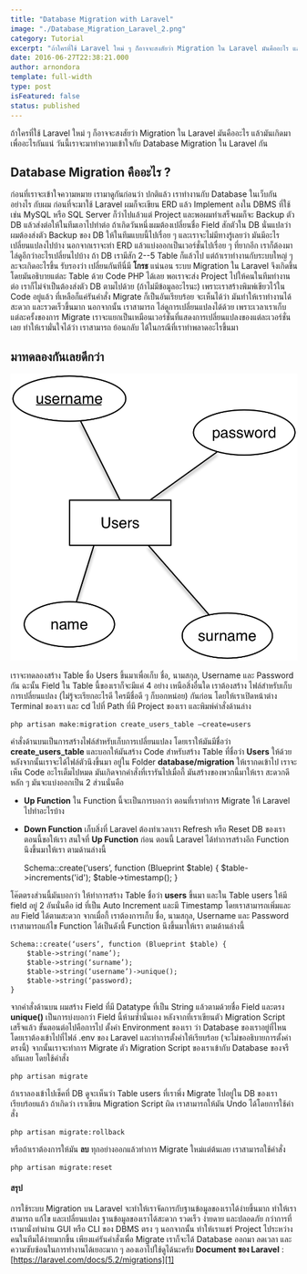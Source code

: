 ```yaml
---
title: "Database Migration with Laravel"
image: "./Database_Migration_Laravel_2.png"
category: Tutorial
excerpt: "ถ้าใครที่ใช้ Laravel ใหม่ ๆ ก็อาจจะสงสัยว่า Migration ใน Laravel มันคืออะไร แล้วมันเกิดมาเพื่ออะไรกันแน่ วันนี้เราจะมาทำความเข้าใจกับ Database Migration ใน Laravel กัน"
date: 2016-06-27T22:38:21.000
author: arnondora
template: full-width
type: post
isFeatured: false
status: published
---
```


ถ้าใครที่ใช้ Laravel ใหม่ ๆ ก็อาจจะสงสัยว่า Migration ใน Laravel มันคืออะไร แล้วมันเกิดมาเพื่ออะไรกันแน่ วันนี้เราจะมาทำความเข้าใจกับ Database Migration ใน Laravel กัน

## Database Migration คืออะไร ?
ก่อนที่เราจะเข้าใจความหมาย เรามาดูกันก่อนว่า ปกติแล้ว เราทำงานกับ Database ในเว็บกันอย่างไร กับผม ก่อนที่จะมาใช้ Laravel ผมก็จะเขียน ERD แล้ว Implement ลงใน DBMS ที่ใช้เช่น MySQL หรือ SQL Server ก็ว่าไปแล้วแต่ Project และพอผมทำเสร็จผมก็จะ Backup ตัว DB แล้วส่งต่อให้ในทีมเอาไปทำต่อ
ถ้าเกิดวันหนึ่งผมต้องเปลี่ยนชื่อ Field สักตัวใน DB นั่นแปลว่า ผมต้องส่งตัว Backup ของ DB ให้ในทีมแบบนี้ไปเรื่อย ๆ และเราจะไม่มีทางรู้เลยว่า มันมีอะไรเปลี่ยนแปลงไปบ้าง นอกจากเราจะทำ ERD แล้วแบ่งออกเป็นเวอร์ชั่นไปเรื่อย ๆ ที่ยากอีก เราก็ต้องมาไล่ดูอีกว่าอะไรเปลี่ยนไปบ้าง ถ้า DB เรามีสัก 2--5 Table ก็แล้วไป แต่ถ้าเราทำงานกับระบบใหญ่ ๆ ละจะเกิดอะไรขึ้น รับรองว่า เปลี่ยนกันทีนี่มี **โกรธ** แน่นอน
ระบบ Migration ใน Laravel จึงเกิดขึ้น โดยมันอธิบายแต่ละ Table ด้วย Code PHP ได้เลย พอเราจะส่ง Project ไปให้คนในทีมทำงานต่อ เราก็ไม่จำเป็นต้องส่งตัว DB ตามไปด้วย (ถ้าไม่มีข้อมูลอะไรนะ) เพราะเราสร้างพิมพ์เขียวไว้ใน Code อยู่แล้ว ที่เหลือก็แค่รันคำสั่ง Migrate ก็เป็นอันเรียบร้อย
จะเห็นได้ว่า มันทำให้เราทำงานได้สะดวก และรวดเร็วขึ้นมาก นอกจากนั้น เราสามารถ ไล่ดูการเปลี่ยนแปลงได้ด้วย เพราะเวลาเราเก็บแต่ละครั้งของการ Migrate เราจะแยกเป็นเหมือนเวอร์ชั่นที่แสดงการเปลี่ยนแปลงของแต่ละเวอร์ชั่นเลย ทำให้เรามั่นใจได้ว่า เราสามารถ ย้อนกลับ ได้ในกรณีที่เราทำพลาดอะไรขึ้นมา

## มาทดลองกันเลยดีกว่า

![Database Migration Laravel_1](./Database_Migration_Laravel_1.png)

เราจะทดลองสร้าง Table ชื่อ Users ขึ้นมาเพื่อเก็บ ชื่อ, นามสกุล, Username และ Password กัน ฉะนั้น Field ใน Table นี้ของเราก็จะมีแค่ 4 อย่าง
เหนือสิ่งอื่นใด เราต้องสร้าง ไฟล์สำหรับเก็บการเปลี่ยนแปลง (ไม่รู้จะเรียกอะไรดี ใครมีชื่อดี ๆ ก็บอกหน่อย) กันก่อน โดยให้เราเปิดหน้าต่าง Terminal ของเรา และ cd ไปที่ Path ที่มี Project ของเรา และพิมพ์คำสั่งด้านล่าง

    php artisan make:migration create_users_table —create=users


คำสั่งด้านบนเป็นการสร้างไฟล์สำหรับเก็บการเปลี่ยนแปลง โดยเราให้มันมีชื่อว่า **create\_users\_table** และบอกให้มันสร้าง Code สำหรับสร้าง Table ที่ชื่อว่า **Users** ให้ด้วย
หลังจากนั้นเราจะได้ไฟล์ตัวนึงขึ้นมา อยู่ใน Folder **database/migration** ให้เรากดเข้าไป เราจะเห็น Code อะไรเต็มไปหมด มันเกิดจากคำสั่งที่เรารันไปเมื่อกี้ มันสร้างของพวกนี้มาให้เรา สะดวกดี หลัก ๆ มันจะแบ่งออกเป็น 2 ส่วนนั่นคือ

* **Up Function** ใน Function นี้จะเป็นการบอกว่า ตอนที่เราทำการ Migrate ให้ Laravel ไปทำอะไรบ้าง
* **Down Function** เก็บสิ่งที่ Laravel ต้องทำเวลาเรา Refresh หรือ Reset DB ของเรา
ตอนนี้ขอให้เรา สนใจที่ **Up Function** ก่อน ตอนนี้ Laravel ได้ทำการสร้างอีก Function นึงขึ้นมาให้เรา ตามด้านล่างนี้

    Schema::create(‘users’, function (Blueprint $table) {
        $table->increments('id');
        $table->timestamp();
    }


โค๊ตตรงส่วนนี้มันบอกว่า ให้ทำการสร้าง Table ชื่อว่า **users** ขึ้นมา และใน Table users ให้มี field อยู่ 2 อันนั่นคือ id ที่เป็น Auto Increment และมี Timestamp
โดยเราสามารถเพิ่มและลบ Field ได้ตามสะดวก จากเมื่อกี้ เราต้องการเก็บ ชื่อ, นามสกุล, Username และ Password เราสามารถแก้ไข Function ได้เป็นดังนี้
Function นึงขึ้นมาให้เรา ตามด้านล่างนี้

    Schema::create(‘users’, function (Blueprint $table) {
        $table->string(‘name’);
        $table->string(‘surname’);
        $table->string(‘username’)->unique();
        $table->string(‘password);
    }


จากคำสั่งด้านบน ผมสร้าง Field ที่มี Datatype ที่เป็น String แล้วตามด้วยชื่อ Field และตรง **unique()** เป็นการบ่งบอกว่า Field นี้ห้ามซ้ำนั่นเอง
หลังจากที่เราเขียนตัว Migration Script เสร็จแล้ว ขั้นตอนต่อไปคือการไป ตั้งค่า Environment ของเรา ว่า Database ของเราอยู่ที่ไหน โดยเราต้องเข้าไปที่ไฟล์ .env ของ Laravel และทำการตั้งค่าให้เรียบร้อย (จะไม่ขออธิบายการตั้งค่าตรงนี้)
จากนั้นเราจะทำการ Migrate ตัว Migration Script ของเราเข้ากับ Database ของจรืงกันเลย โดยใช้คำสั่ง

    php artisan migrate


ถ้าเราลองเข้าไปเช็คที่ DB ดูจะเห็นว่า Table users ที่เราพึ่ง Migrate ไปอยู่ใน DB ของเราเรียบร้อยแล้ว ถ้าเกิดว่า เราเขียน Migration Script ผิด เราสามารถให้มัน Undo ได้โดยการใช้คำสั่ง

    php artisan migrate:rollback


หรือถ้าเราต้องการให้มัน **ลบ** ทุกอย่างออกแล้วทำการ Migrate ใหม่แต่ต้นเลย เราสามารถใช้คำสั่ง

    php artisan migrate:reset


#### สรุป
การใช้ระบบ Migration บน Laravel จะทำให้เราจัดการกับฐานข้อมูลของเราได้ง่ายขึ้นมาก ทำให้เราสามารถ แก้ไข และเปลี่ยนแปลง ฐานข้อมูลของเราได้สะดวก รวดเร็ว ง่ายดาย และปลอดภัย กว่าการที่เรามานั่งทำผ่าน GUI หรือ CLI ของ DBMS ตรง ๆ นอกจากนั้น ทำให้เราแชร์ Project ไประหว่างคนในทีมได้ง่ายมากขึ้น เพียงแค่รันคำสั่งเพื่อ Migrate เราก็จะได้ Database ออกมา ลดเวลา และความซับซ้อนในการทำงานได้เยอะมาก ๆ ลองเอาไปใช้ดูได้นะครับ
**Document ของ Laravel** :[https://laravel.com/docs/5.2/migrations][1]

[1]: https://laravel.com/docs/5.2/migrations
